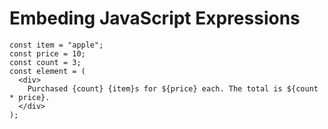 # Embeding JavaScript Expressions

```
const item = "apple";
const price = 10;
const count = 3;
const element = (
  <div>
    Purchased {count} {item}s for ${price} each. The total is ${count * price}.
  </div>
);
```